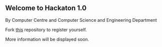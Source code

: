 ## Welcome to Hackaton 1.0

By Computer Centre and Computer Science and Engineering Department 

Fork [this](https://github.com/Computer-Science-and-Engineering-GNDEC/Hackathon-1.0) repository to register yourself.  

More information will be displayed soon.
